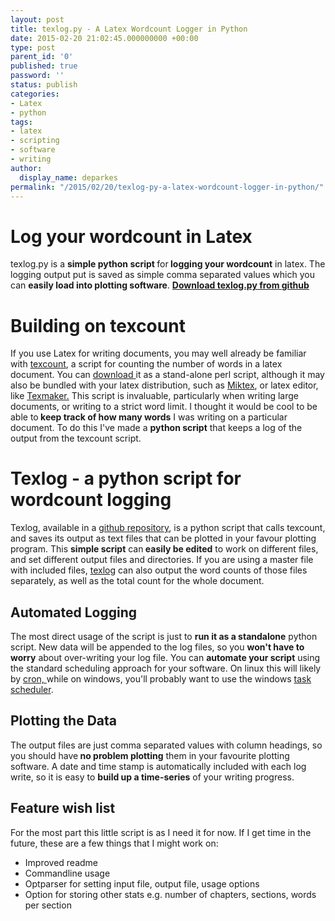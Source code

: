 ```yaml
---
layout: post
title: texlog.py - A Latex Wordcount Logger in Python
date: 2015-02-20 21:02:45.000000000 +00:00
type: post
parent_id: '0'
published: true
password: ''
status: publish
categories:
- Latex
- python
tags:
- latex
- scripting
- software
- writing
author:
  display_name: deparkes
permalink: "/2015/02/20/texlog-py-a-latex-wordcount-logger-in-python/"
---
```

<h1>Log your wordcount in Latex</h1>
texlog.py is a <strong>simple python script </strong>for<strong> logging your wordcount</strong> in latex. The logging output put is saved as simple comma separated values which you can <strong>easily load into plotting software</strong>.
<strong><a href="https://github.com/deparkes/texlog">Download texlog.py from github</a></strong>
<h1>Building on texcount</h1>
If you use Latex for writing documents, you may well already be familiar with <a href="https://app.uio.no/ifi/texcount/">texcount</a>, a script for counting the number of words in a latex document. You can <a href="https://app.uio.no/ifi/texcount/">download </a>it as a stand-alone perl script, although it may also be bundled with your latex distribution, such as <a href="https://miktex.org/">Miktex</a>, or latex editor, like <a href="https://www.xm1math.net/texmaker/">Texmaker.</a>
This script is invaluable, particularly when writing large documents, or writing to a strict word limit. I thought it would be cool to be able to<strong> keep track of how many words</strong> I was writing on a particular document.
To do this I've made a <strong>python script</strong> that keeps a log of the output from the texcount script.
<h1>Texlog - a python script for wordcount logging</h1>
Texlog, available in a <a href="https://github.com/deparkes/texlog">github repository</a>, is a python script that calls texcount, and saves its output as text files that can be plotted in your favour plotting program.
This <strong>simple script</strong> can<strong> easily be edited</strong> to work on different files, and set different output files and directories.
If you are using a master file with included files, <a href="https://github.com/deparkes/texlog">texlog</a> can also output the word counts of those files separately, as well as the total count for the whole document.
<h2>Automated Logging</h2>
The most direct usage of the script is just to <strong>run it as a standalone</strong> python script. New data will be appended to the log files, so you <strong>won't have to worry</strong> about over-writing your log file.
You can <strong>automate your script</strong> using the standard scheduling approach for your software. On linux this will likely by <a title="crontab" href="{{site.baseurl}}/2014/05/17/crontab/">cron, </a>while on windows, you'll probably want to use the windows <a href="https://www.7tutorials.com/how-create-task-basic-task-wizard">task scheduler</a>.
<h2>Plotting the Data</h2>
The output files are just comma separated values with column headings, so you should have<strong> no problem plotting</strong> them in your favourite plotting software.
A date and time stamp is automatically included with each log write, so it is easy to <strong>build up a time-series</strong> of your writing progress.
<h2>Feature wish list</h2>
For the most part this little script is as I need it for now. If I get time in the future, these are a few things that I might work on:
<ul>
<li>Improved readme</li>
<li>Commandline usage</li>
<li>Optparser for setting input file, output file, usage options</li>
<li>Option for storing other stats e.g. number of chapters, sections, words per section</li>
</ul>
